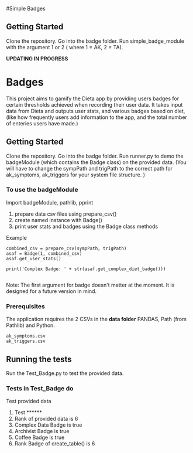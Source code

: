 #Simple Badges

## Getting Started
Clone the repository.  Go into the badge folder. Run simple_badge_module with the argument 1 or 2 ( where 1 = AK, 2 = TA).

__UPDATING IN PROGRESS__


# Badges

This project aims to gamify the Dieta app by providing users badges for certain thresholds achieved when recording  their user data.
It takes input data from Dieta and outputs user stats, and various badges based on diet, 
(like how frequently users add 
information to the app, and the total number of enteries users have made.)

## Getting Started
Clone the repository.  Go into the badge folder.  Run runner.py to demo the badgeModule (which contains the Badge class) on the provided data.  (You will have to change the sympPath and trigPath to the correct path for ak_symptoms, ak_triggers for your system file structure. )

### To use the badgeModule 

 
Import badgeModule, pathlib, pprint

1. prepare data csv files using prepare_csv()
2. create named instance with Badge()  
3. print user stats and badges using the Badge class methods


Example
```
combined_csv = prepare_csv(sympPath, trigPath)
asaf = Badge(1, combined_csv)
asaf.get_user_stats()

print('Complex Badge: ' + str(asaf.get_complex_diet_badge()))


```

Note:
The first argument for badge doesn't matter at the moment.  It is designed for a future version in mind.

### Prerequisites


The application requires the 2 CSVs in the **data folder** PANDAS, Path (from Pathlib) and Python.  


```
ak_symptoms.csv
ak_triggers.csv
```
<!--
### Installing

A step by step series of examples that tell you how to get a development env running

Say what the step will be

```
Give the example
```

And repeat

```
until finished
```

End with an example of getting some data out of the system or using it for a little demo
-->

## Running the tests

<!--Explain how to run the automated tests for this system -->

Run the Test_Badge.py to test the provided data.


### Tests in Test_Badge do


Test provided data 
1. Test ******
2. Rank of provided data is 6
3. Complex Data Badge is true
4. Archivist Badge is true 
5. Coffee Badge is true
6. Rank Badge of create_table() is 6

